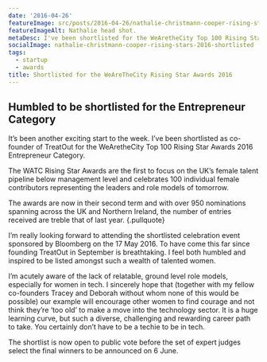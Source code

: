 ```yaml
---
date: '2016-04-26'
featureImage: src/posts/2016-04-26/nathalie-christmann-cooper-rising-stars-2016-shortlisted.jpg
featureImageAlt: Nathalie head shot.
metaDesc: I've been shortlisted for the WeAretheCity Top 100 Rising Star Awards 2016 Entrepreneur Category and I need your vote!
socialImage: nathalie-christmann-cooper-rising-stars-2016-shortlisted
tags:
  - startup
  - awards
title: Shortlisted for the WeAreTheCity Rising Star Awards 2016
---
```


## Humbled to be shortlisted for the Entrepreneur Category

It’s been another exciting start to the week. I’ve been shortlisted as co-founder of TreatOut for the WeAretheCity Top 100 Rising Star Awards 2016 Entrepreneur Category.

The WATC Rising Star Awards are the first to focus on the UK’s female talent pipeline below management level and celebrates 100 individual female contributors representing the leaders and role models of tomorrow.

The awards are now in their second term and with over 950 nominations spanning across the UK and Northern Ireland, the number of entries received are treble that of last year. {.pullquote}

I’m really looking forward to attending the shortlisted celebration event sponsored by Bloomberg on the 17 May 2016. To have come this far since founding TreatOut in September is breathtaking. I feel both humbled and inspired to be listed amongst such a wealth of talented women.

I’m acutely aware of the lack of relatable, ground level role models, especially for women in tech. I sincerely hope that (together with my fellow co-founders Tracey and Deborah without whom none of this would be possible) our example will encourage other women to find courage and not think they’re ‘too old’ to make a move into the technology sector. It is a huge learning curve, but such a diverse, challenging and rewarding career path to take. You certainly don’t have to be a techie to be in tech.

The shortlist is now open to public vote before the set of expert judges select the final winners to be announced on 6 June.
